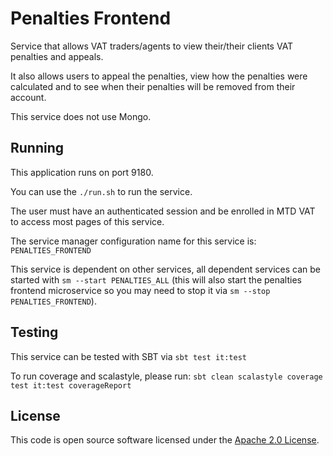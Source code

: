 
# Penalties Frontend

Service that allows VAT traders/agents to view their/their clients VAT penalties and appeals. 

It also allows users to appeal the penalties, view how the penalties were calculated and to see when their penalties will be removed from their account.

This service does not use Mongo.

## Running

This application runs on port 9180.

You can use the `./run.sh` to run the service.

The user must have an authenticated session and be enrolled in MTD VAT to access most pages of this service.

The service manager configuration name for this service is: `PENALTIES_FRONTEND`

This service is dependent on other services, all dependent services can be started with
`sm --start PENALTIES_ALL` (this will also start the penalties frontend microservice so you may need to stop it via `sm --stop PENALTIES_FRONTEND`).

## Testing

This service can be tested with SBT via `sbt test it:test`

To run coverage and scalastyle, please run: `sbt clean scalastyle coverage test it:test coverageReport`

## License

This code is open source software licensed under the [Apache 2.0 License]("http://www.apache.org/licenses/LICENSE-2.0.html").
